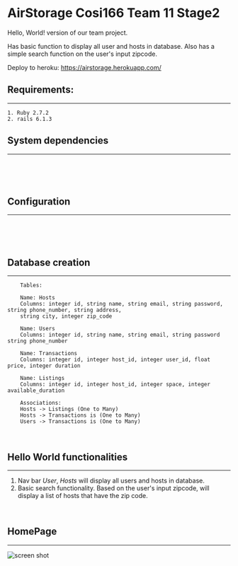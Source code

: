 # AirStorage Cosi166 Team 11 Stage2

Hello, World! version of our team project.

Has  basic function to display all user and hosts in database. Also has a simple search function on the user's input zipcode.

Deploy to heroku: https://airstorage.herokuapp.com/

## Requirements: 
---
    1. Ruby 2.7.2
    2. rails 6.1.3

## System dependencies
---
<br>
<br>
<br>

## Configuration
---
<br>
<br>
<br>

## Database creation
---
        Tables:
        
        Name: Hosts 
        Columns: integer id, string name, string email, string password, string phone_number, string address, 
        string city, integer zip_code

        Name: Users 
        Columns: integer id, string name, string email, string password string phone_number

        Name: Transactions
        Columns: integer id, integer host_id, integer user_id, float price, integer duration

        Name: Listings
        Columns: integer id, integer host_id, integer space, integer available_duration

        Associations:
        Hosts -> Listings (One to Many)
        Hosts -> Transactions is (One to Many)
        Users -> Transactions is (One to Many)
<br>

## Hello World functionalities
---
1. Nav bar _User_, _Hosts_ will display all users and hosts in database.
2. Basic search functionality. Based on the user's input zipcode, will display a list of hosts that have the zip code.
<br>

## HomePage
---
![screen shot](Home.png)
